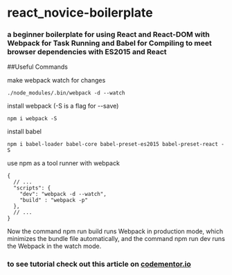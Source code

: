 # react_novice-boilerplate

### a beginner boilerplate for using React and React-DOM with Webpack for Task Running and Babel for Compiling to meet browser dependencies with ES2015 and React

##Useful Commands

make webpack watch for changes
```
./node_modules/.bin/webpack -d --watch
```

install webpack (-S is a flag for --save)
```
npm i webpack -S
```

install babel
```
npm i babel-loader babel-core babel-preset-es2015 babel-preset-react -S
```

use npm as a tool runner with webpack
```
{
  // ...
  "scripts": {
    "dev": "webpack -d --watch",
    "build" : "webpack -p"
  },
  // ...
}
```
Now the command npm run build runs Webpack in production mode, which minimizes the bundle file automatically, and the command npm run dev runs the Webpack in the watch mode.

### to see tutorial check out this article on [codementor.io](https://www.codementor.io/tamizhvendan/beginner-guide-setup-reactjs-environment-npm-babel-6-webpack-du107r9zr)
